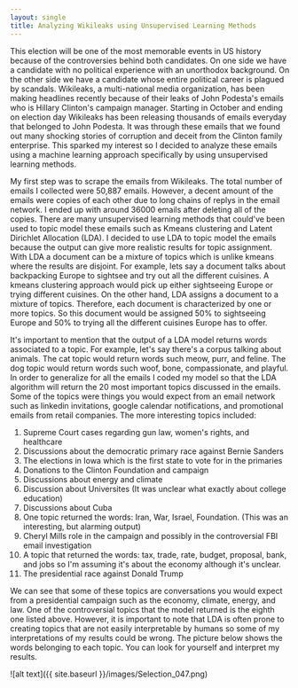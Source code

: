 ```yaml
---
layout: single
title: Analyzing Wikileaks using Unsupervised Learning Methods
---
```

This election will be one of the most memorable events in US history because of the controversies behind both candidates. On one side we have a candidate with no political experience with an unorthodox background. On the other side we have a candidate whose entire political career is plagued by scandals. Wikileaks, a multi-national
media organization, has been making headlines recently because of their leaks of John Podesta's emails who is Hillary Clinton's campaign manager. Starting in October and ending on election day Wikileaks has been releasing thousands of emails everyday that belonged to John Podesta. It was through these emails that we found out many shocking stories of corruption and deceit from the Clinton family enterprise. This sparked my interest so I decided to analyze these emails using a machine learning approach specifically by using unsupervised learning methods.

My first step was to scrape the emails from Wikileaks. The total number of emails I collected were 50,887 emails. However, a decent amount of the emails were copies of each other due to long chains of replys in the email network. I ended up with around 36000 emails after deleting all of the copies. There are many unsupervised learning methods that could've been used to topic model these emails such as Kmeans clustering and Latent Dirichlet Allocation (LDA). I decided to use LDA to topic model the emails because the output can give more realistic results for topic assignment. With LDA a document can be a mixture of topics which is unlike kmeans where the results are disjoint. For example, lets say a document talks about backpacking Europe to sightsee and try out all the different cuisines. A kmeans clustering approach would pick up either sightseeing Europe or trying different cuisines. On the other hand, LDA assigns a document to a mixture of topics. Therefore, each document is characterized by one or more topics. So this document would be assigned 50% to sightseeing Europe and 50% to trying all the different cuisines Europe has to offer. 

It's important to mention that the output of a LDA model returns words associated to a topic. For example, let's say there's a corpus talking about animals. The cat topic would return words such meow, purr, and feline. The dog topic would return words such woof, bone, compassionate, and playful. In order to generalize for all the emails I coded my model so that the LDA algorithm will return the 20 most important topics discussed in the emails. Some of the topics were things you would expect from an email network such as linkedin invitations, google calendar notifications, and promotional emails from retail companies. The more interesting topics included:

1. Supreme Court cases regarding gun law, women's rights, and healthcare
2. Discussions about the democratic primary race against Bernie Sanders
3. The elections in Iowa which is the first state to vote for in the primaries
4. Donations to the Clinton Foundation and campaign
5. Discussions about energy and climate
6. Discussion about Universites (It was unclear what exactly about college education)
7. Discussions about Cuba
8. One topic returned the words: Iran, War, Israel, Foundation. (This was an interesting, but alarming output)
9. Cheryl Mills role in the campaign and possibly in the controversial FBI email investigation
10. A topic that returned the words: tax, trade, rate, budget, proposal, bank, and jobs so I'm assuming it's about the economy although it's unclear.
11. The presidential race against Donald Trump

We can see that some of these topics are conversations you would expect from a presidential campaign such as the economy, climate, energy, and law. One of the controversial topics that the model returned is the eighth one listed above. However, it is important to note that LDA is often prone to creating topics that are not easily interpretable by humans so some of my interpretations of my results could be wrong. The picture below shows the words belonging to each topic. You can look for yourself and interpret my results.

![alt text]({{ site.baseurl }}/images/Selection_047.png)
